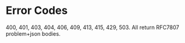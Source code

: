 # Error Codes
400, 401, 403, 404, 406, 409, 413, 415, 429, 503.
All return RFC7807 problem+json bodies.
